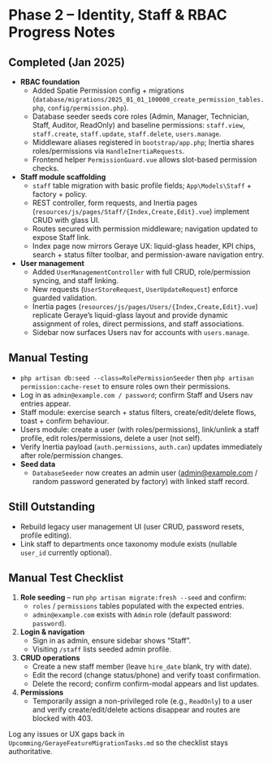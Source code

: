 # Phase 2 – Identity, Staff & RBAC Progress Notes

## Completed (Jan 2025)
- **RBAC foundation**
  - Added Spatie Permission config + migrations (`database/migrations/2025_01_01_100000_create_permission_tables.php`, `config/permission.php`).
  - Database seeder seeds core roles (Admin, Manager, Technician, Staff, Auditor, ReadOnly) and baseline permissions: `staff.view`, `staff.create`, `staff.update`, `staff.delete`, `users.manage`.
  - Middleware aliases registered in `bootstrap/app.php`; Inertia shares roles/permissions via `HandleInertiaRequests`.
  - Frontend helper `PermissionGuard.vue` allows slot-based permission checks.
- **Staff module scaffolding**
  - `staff` table migration with basic profile fields; `App\Models\Staff` + factory + policy.
  - REST controller, form requests, and Inertia pages (`resources/js/pages/Staff/{Index,Create,Edit}.vue`) implement CRUD with glass UI.
  - Routes secured with permission middleware; navigation updated to expose Staff link.
  - Index page now mirrors Geraye UX: liquid-glass header, KPI chips, search + status filter toolbar, and permission-aware navigation entry.
- **User management**
  - Added `UserManagementController` with full CRUD, role/permission syncing, and staff linking.
  - New requests (`UserStoreRequest`, `UserUpdateRequest`) enforce guarded validation.
  - Inertia pages (`resources/js/pages/Users/{Index,Create,Edit}.vue`) replicate Geraye’s liquid-glass layout and provide dynamic assignment of roles, direct permissions, and staff associations.
  - Sidebar now surfaces Users nav for accounts with `users.manage`.

## Manual Testing
- `php artisan db:seed --class=RolePermissionSeeder` then `php artisan permission:cache-reset` to ensure roles own their permissions.
- Log in as `admin@example.com / password`; confirm Staff and Users nav entries appear.
- Staff module: exercise search + status filters, create/edit/delete flows, toast + confirm behaviour.
- Users module: create a user (with roles/permissions), link/unlink a staff profile, edit roles/permissions, delete a user (not self).
- Verify Inertia payload (`auth.permissions`, `auth.can`) updates immediately after role/permission changes.
- **Seed data**
  - `DatabaseSeeder` now creates an admin user (admin@example.com / random password generated by factory) with linked staff record.

## Still Outstanding
- Rebuild legacy user management UI (user CRUD, password resets, profile editing).
- Link staff to departments once taxonomy module exists (nullable `user_id` currently optional).

## Manual Test Checklist
1. **Role seeding** – run `php artisan migrate:fresh --seed` and confirm:
   - `roles` / `permissions` tables populated with the expected entries.
   - `admin@example.com` exists with `Admin` role (default password: `password`).
2. **Login & navigation**
   - Sign in as admin, ensure sidebar shows “Staff”.
   - Visiting `/staff` lists seeded admin profile.
3. **CRUD operations**
   - Create a new staff member (leave `hire_date` blank, try with date).
   - Edit the record (change status/phone) and verify toast confirmation.
   - Delete the record; confirm confirm-modal appears and list updates.
4. **Permissions**
   - Temporarily assign a non-privileged role (e.g., `ReadOnly`) to a user and verify create/edit/delete actions disappear and routes are blocked with 403.

Log any issues or UX gaps back in `Upcomming/GerayeFeatureMigrationTasks.md` so the checklist stays authoritative.


